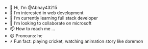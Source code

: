 - 👋 Hi, I’m @Abhay43215
- 👀 I’m interested in web development 
- 🌱 I’m currently learning full stack developer 
- 💞️ I’m looking to collaborate on microsoft 
- 📫 How to reach me ...
- 😄 Pronouns: he
- ⚡ Fun fact: playing cricket, watching animation story like doremon

<!---
Abhay43215/Abhay43215 is a ✨ special ✨ repository because its `README.md` (this file) appears on your GitHub profile.
You can click the Preview link to take a look at your changes.
--->
